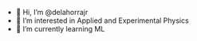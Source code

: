 - 👋 Hi, I’m @delahorrajr
- 👀 I’m interested in Applied and Experimental Physics
- 🌱 I’m currently learning ML
